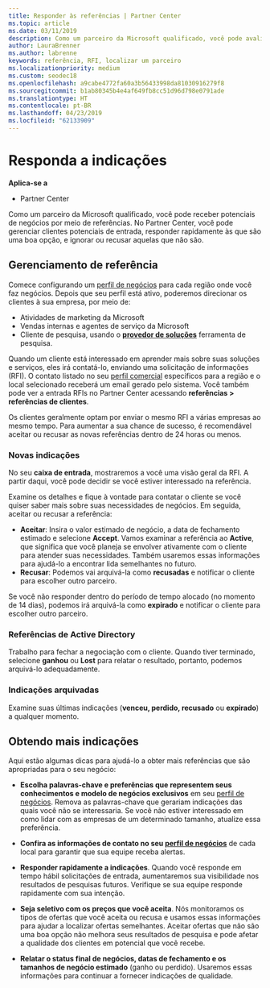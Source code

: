 ```yaml
---
title: Responder às referências | Partner Center
ms.topic: article
ms.date: 03/11/2019
description: Como um parceiro da Microsoft qualificado, você pode avaliar negociar e responder às referências por meio do Partner Center.
author: LauraBrenner
ms.author: labrenne
keywords: referência, RFI, localizar um parceiro
ms.localizationpriority: medium
ms.custom: seodec18
ms.openlocfilehash: a9cabe4772fa60a3b56433998da81030916279f8
ms.sourcegitcommit: b1ab80345b4e4af649fb8cc51d96d798e0791ade
ms.translationtype: HT
ms.contentlocale: pt-BR
ms.lasthandoff: 04/23/2019
ms.locfileid: "62133909"
---
```

# <a name="respond-to-referrals"></a>Responda a indicações

**Aplica-se a**

-  Partner Center

Como um parceiro da Microsoft qualificado, você pode receber potenciais de negócios por meio de referências. No Partner Center, você pode gerenciar clientes potenciais de entrada, responder rapidamente às que são uma boa opção, e ignorar ou recusar aquelas que não são. 

## <a name="referral-management"></a>Gerenciamento de referência

Comece configurando um [perfil de negócios](create-a-marketing-profile.md) para cada região onde você faz negócios. Depois que seu perfil está ativo, poderemos direcionar os clientes à sua empresa, por meio de:

*  Atividades de marketing da Microsoft
*  Vendas internas e agentes de serviço da Microsoft
*  Cliente de pesquisa, usando o **[provedor de soluções](https://www.microsoft.com/solution-providers/home)** ferramenta de pesquisa.

Quando um cliente está interessado em aprender mais sobre suas soluções e serviços, eles irá contatá-lo, enviando uma solicitação de informações (RFI). O contato listado no seu [perfil comercial](create-a-marketing-profile.md) específicos para a região e o local selecionado receberá um email gerado pelo sistema. Você também pode ver a entrada RFIs no Partner Center acessando **referências > referências de clientes**.

Os clientes geralmente optam por enviar o mesmo RFI a várias empresas ao mesmo tempo. Para aumentar a sua chance de sucesso, é recomendável aceitar ou recusar as novas referências dentro de 24 horas ou menos.

### <a name="new-referrals"></a>Novas indicações

No seu **caixa de entrada**, mostraremos a você uma visão geral da RFI. A partir daqui, você pode decidir se você estiver interessado na referência. 

Examine os detalhes e fique à vontade para contatar o cliente se você quiser saber mais sobre suas necessidades de negócios. Em seguida, aceitar ou recusar a referência: 

*  **Aceitar**: Insira o valor estimado de negócio, a data de fechamento estimado e selecione **Accept**. Vamos examinar a referência ao **Active**, que significa que você planeja se envolver ativamente com o cliente para atender suas necessidades. Também usaremos essas informações para ajudá-lo a encontrar lida semelhantes no futuro.
*  **Recusar**: Podemos vai arquivá-la como **recusadas** e notificar o cliente para escolher outro parceiro.

Se você não responder dentro do período de tempo alocado (no momento de 14 dias), podemos irá arquivá-la como **expirado** e notificar o cliente para escolher outro parceiro.

### <a name="active-referrals"></a>Referências de Active Directory

Trabalho para fechar a negociação com o cliente. Quando tiver terminado, selecione **ganhou** ou **Lost** para relatar o resultado, portanto, podemos arquivá-lo adequadamente.

### <a name="archived-referrals"></a>Indicações arquivadas

Examine suas últimas indicações (**venceu, perdido, recusado** ou **expirado**) a qualquer momento. 

## <a name="getting-more-referrals"></a>Obtendo mais indicações

Aqui estão algumas dicas para ajudá-lo a obter mais referências que são apropriadas para o seu negócio:

*  **Escolha palavras-chave e preferências que representem seus conhecimentos e modelo de negócios exclusivos** em seu [perfil de negócios](create-a-marketing-profile.md). Remova as palavras-chave que gerariam indicações das quais você não se interessaria. Se você não estiver interessado em como lidar com as empresas de um determinado tamanho, atualize essa preferência.

*  **Confira as informações de contato no seu [perfil de negócios](create-a-marketing-profile.md)** de cada local para garantir que sua equipe receba alertas.

*  **Responder rapidamente a indicações**. Quando você responde em tempo hábil solicitações de entrada, aumentaremos sua visibilidade nos resultados de pesquisas futuros. Verifique se sua equipe responde rapidamente com sua intenção.

*  **Seja seletivo com os preços que você aceita**. Nós monitoramos os tipos de ofertas que você aceita ou recusa e usamos essas informações para ajudar a localizar ofertas semelhantes. Aceitar ofertas que não são uma boa opção não melhora seus resultados de pesquisa e pode afetar a qualidade dos clientes em potencial que você recebe.

*  **Relatar o status final de negócios, datas de fechamento e os tamanhos de negócio estimado** (ganho ou perdido). Usaremos essas informações para continuar a fornecer indicações de qualidade.
